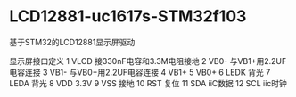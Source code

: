 # LCD12881-uc1617s-STM32f103
基于STM32的LCD12881显示屏驱动

显示屏接口定义
1 VLCD 接330nF电容和3.3M电阻接地
2 VB0- 与VB1+用2.2UF电容连接
3 VB1- 与VB0+用2.2UF电容连接
4 VB1+
5 VB0+
6 LEDK 背光
7 LEDA 背光
8 VDD 3.3V
9 VSS 接地
10 RST 复位
11 SDA iiC数据
12 SCL iic时钟
